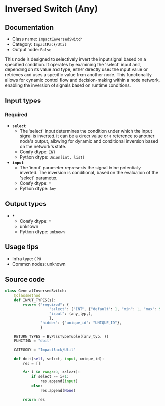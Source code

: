 # Inversed Switch (Any)
## Documentation
- Class name: `ImpactInversedSwitch`
- Category: `ImpactPack/Util`
- Output node: `False`

This node is designed to selectively invert the input signal based on a specified condition. It operates by examining the 'select' input and, depending on its value and type, either directly uses the input value or retrieves and uses a specific value from another node. This functionality allows for dynamic control flow and decision-making within a node network, enabling the inversion of signals based on runtime conditions.
## Input types
### Required
- **`select`**
    - The 'select' input determines the condition under which the input signal is inverted. It can be a direct value or a reference to another node's output, allowing for dynamic and conditional inversion based on the network's state.
    - Comfy dtype: `INT`
    - Python dtype: `Union[int, list]`
- **`input`**
    - The 'input' parameter represents the signal to be potentially inverted. The inversion is conditional, based on the evaluation of the 'select' parameter.
    - Comfy dtype: `*`
    - Python dtype: `Any`
## Output types
- **`*`**
    - Comfy dtype: `*`
    - unknown
    - Python dtype: `unknown`
## Usage tips
- Infra type: `CPU`
- Common nodes: unknown


## Source code
```python
class GeneralInversedSwitch:
    @classmethod
    def INPUT_TYPES(s):
        return {"required": {
                    "select": ("INT", {"default": 1, "min": 1, "max": 999999, "step": 1}),
                    "input": (any_typ,),
                    },
                "hidden": {"unique_id": "UNIQUE_ID"},
                }

    RETURN_TYPES = ByPassTypeTuple((any_typ, ))
    FUNCTION = "doit"

    CATEGORY = "ImpactPack/Util"

    def doit(self, select, input, unique_id):
        res = []

        for i in range(0, select):
            if select == i+1:
                res.append(input)
            else:
                res.append(None)

        return res

```
